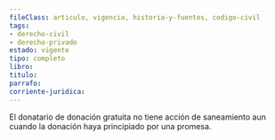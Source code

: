 ```yaml
---
fileClass: articulo, vigencia, historia-y-fuentes, codigo-civil
tags:
- derecho-civil
- derecho-privado
estado: vigente
tipo: completo
libro:
titulo:
parrafo:
corriente-juridica:
---
```

El donatario de donación gratuita no tiene acción de saneamiento aun cuando la donación haya principiado por una promesa.